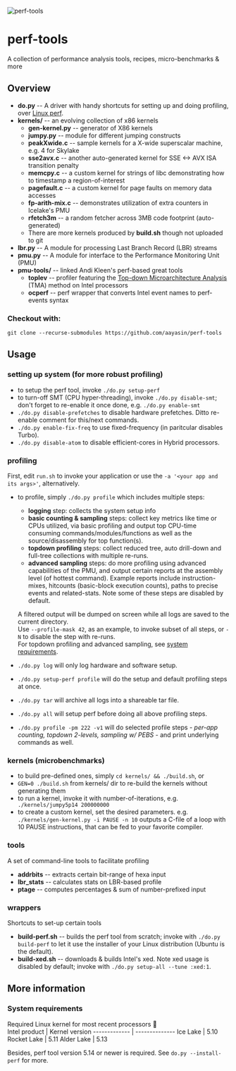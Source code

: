 ![perf-tools](https://lh5.googleusercontent.com/veTYa7eFG8uH_0wNU_oy_YgVcN9NcMDBidQ9XgANSw9lVDI_dSYhVg5aOlOH9chZEmEhInKrrd2AXKWxd852os74Z1YfonwoT1N2w-ZgvsYQLmvyA-b_N3ex5u6VwtL4eA=w1280)
# perf-tools
A collection of performance analysis tools, recipes, micro-benchmarks &amp; more

## Overview
* **do.py** -- A driver with handy shortcuts for setting up and doing profiling, over [Linux perf](https://perf.wiki.kernel.org/index).
* **kernels/** -- an evolving collection of x86 kernels
  * **gen-kernel.py** -- generator of X86 kernels
  * **jumpy.py** -- module for different jumping constructs
  * **peakXwide.c** -- sample kernels for a X-wide superscalar machine, e.g. 4 for Skylake
  * **sse2avx.c** -- another auto-generated kernel for SSE <-> AVX ISA transition penalty
  * **memcpy.c** -- a custom kernel for strings of libc demonstrating how to timestamp a region-of-interest
  * **pagefault.c** -- a custom kernel for page faults on memory data accesses
  * **fp-arith-mix.c** -- demonstrates utilization of extra counters in Icelake's PMU
  * **rfetch3m** -- a random fetcher across 3MB code footprint (auto-generated)
  * There are more kernels produced by **build.sh** though not uploaded to git
* **lbr.py** -- A module for processing Last Branch Record (LBR) streams
* **pmu.py** -- A module for interface to the Performance Monitoring Unit (PMU)
* **pmu-tools/** -- linked Andi Kleen's perf-based great tools
  * **toplev** -- profiler featuring the [Top-down Microarchitecture Analysis](http://bit.ly/tma-ispass14) (TMA) method on Intel processors
  * **ocperf** -- perf wrapper that converts Intel event names to perf-events syntax
### Checkout with: 
`git clone --recurse-submodules https://github.com/aayasin/perf-tools`


## Usage
### setting up system (for more robust profiling)
* to setup the perf tool, invoke `./do.py setup-perf`
* to turn-off SMT (CPU hyper-threading), invoke `./do.py disable-smt`; don't forget to re-enable it once done, e.g. `./do.py enable-smt`
* `./do.py disable-prefetches` to disable hardware prefetches. Ditto re-enable comment for this/next commands.
* `./do.py enable-fix-freq` to use fixed-frequency (in paritcular disables Turbo).
* `./do.py disable-atom` to disable efficient-cores in Hybrid processors.

### profiling
First, edit `run.sh` to invoke your application or use the `-a '<your app and its args>'`, alternatively.
* to profile, simply `./do.py profile` which includes multiple steps:
  * **logging** step: collects the system setup info
  * **basic counting & sampling** steps: collect key metrics like time or CPUs utilized,
    via basic profiling and output top CPU-time consuming commands/modules/functions as well as
    the source/disassembly for top function(s).
  * **topdown profiling** steps: collect reduced tree, auto drill-down and full-tree collections with multiple re-runs. 
  * **advanced sampling** steps: do more profiling using advanced capabilities of the PMU, and output certain reports 
    at the assembly level (of hottest command).
    Example reports include instruction-mixes, hitcounts (basic-block execution counts), paths to precise
    events and related-stats. Note some of these steps are disabled by default.

  A filtered output will be dumped on screen while all logs are saved to the current directory.  
  Use `--profile-mask 42`, as an example, to invoke subset of all steps,
    or `-N` to disable the step with re-runs.  
  For topdown profiling and advanced sampling, see [system requirements](#head3sys).
* `./do.py log` will only log hardware and software setup.
* `./do.py setup-perf profile` will do the setup and default profiling steps at once.
* `./do.py tar` will archive all logs into a shareable tar file.
* `./do.py all` will setup perf before doing all above profiling steps.
* `./do.py profile -pm 222 -v1` will do selected profile steps - *per-app counting, topdown 2-levels,
  sampling w/ PEBS* - and print underlying commands as well.

### kernels (microbenchmarks)
* to build pre-defined ones, simply `cd kernels/ && ./build.sh`, or
* `GEN=0 ./build.sh` from kernels/ dir to re-build the kernels without generating them
* to run a kernel, invoke it with number-of-iterations, e.g.
`    ./kernels/jumpy5p14 200000000`
* to create a custom kernel, set the desired parameters. e.g.
`    ./kernels/gen-kernel.py -i PAUSE -n 10`
  outputs a C-file of a loop with 10 PAUSE instructions, that can be fed to your favorite compiler.

### tools
A set of command-line tools to facilitate profiling
* **addrbits** -- extracts certain bit-range of hexa input
* **lbr_stats** -- calculates stats on LBR-based profile
* **ptage** -- computes percentages & sum of number-prefixed input

### wrappers
Shortcuts to set-up certain tools
* **build-perf.sh** -- builds the perf tool from scratch; invoke with `./do.py build-perf` to let it
    use the installer of your Linux distribution (Ubuntu is the default).
* **build-xed.sh** -- downloads & builds Intel's xed. Note xed usage is disabled by default;
    invoke with `./do.py setup-all --tune :xed:1`.

## More information
### <a name="head3sys">System requirements</a>
Required Linux kernel for most recent processors :tada:  
Intel product | Kernel version
------------- | --------------
Ice Lake | 5.10
Rocket Lake | 5.11
Alder Lake | 5.13

Besides, perf tool version 5.14 or newer is required. See `do.py --install-perf` for more.
